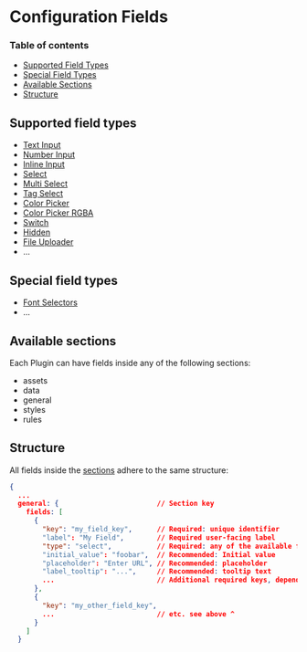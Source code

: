 # Configuration Fields

### Table of contents

- [Supported Field Types](#supported-field-types)
- [Special Field Types](#special-field-types)
- [Available Sections](#available-sections)
- [Structure](#structure)

## Supported field types

- [Text Input](/plugins-manifest/fields/text-input.md)
- [Number Input](/plugins-manifest/fields/number-input.md)
- [Inline Input](/plugins-manifest/fields/inline-input.md)
- [Select](/plugins-manifest/fields/select.md)
- [Multi Select](/plugins-manifest/fields/multi-select.md)
- [Tag Select](/plugins-manifest/fields/tag-select.md)
- [Color Picker](/plugins-manifest/fields/color-picker.md)
- [Color Picker RGBA](/plugins-manifest/fields/color-picker-rgba.md)
- [Switch](/plugins-manifest/fields/switch.md)
- [Hidden](/plugins-manifest/fields/hidden.md)
- [File Uploader](/plugins-manifest/fields/uploader.md)
- ...

## Special field types

- [Font Selectors](/plugins-manifest/fields/font-selectors.md)
- ...

## Available sections

Each Plugin can have fields inside any of the following sections:

- assets
- data
- general
- styles
- rules

## Structure

All fields inside the [sections](#available-sections) adhere to the same structure:

```json
{
  ...
  general: {                        // Section key
    fields: [
      {
        "key": "my_field_key",      // Required: unique identifier
        "label": "My Field",        // Required user-facing label
        "type": "select",           // Required: any of the available field types
        "initial_value": "foobar",  // Recommended: Initial value
        "placeholder": "Enter URL", // Recommended: placeholder
        "label_tooltip": "...",     // Recommended: tooltip text
        ...                         // Additional required keys, depending on field type
      },
      {
        "key": "my_other_field_key",
        ...                         // etc. see above ^
      }
    ]
  }
```
